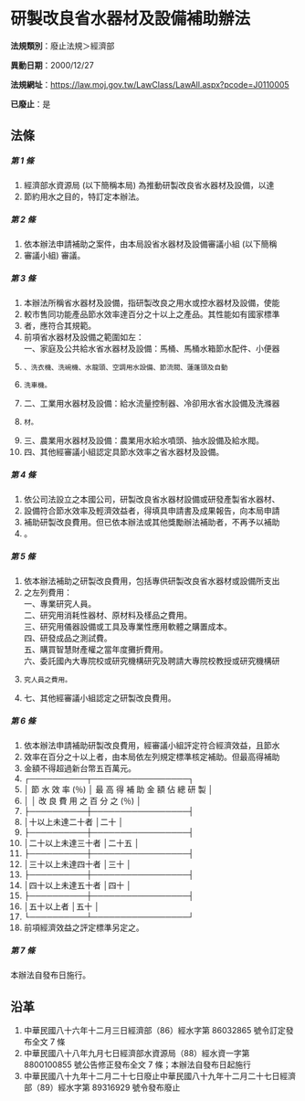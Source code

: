 # 研製改良省水器材及設備補助辦法

**法規類別**：廢止法規＞經濟部

**異動日期**：2000/12/27  

**法規網址**：https://law.moj.gov.tw/LawClass/LawAll.aspx?pcode=J0110005

**已廢止**：是



## 法條
##### 第 1 條
1. 經濟部水資源局 (以下簡稱本局) 為推動研製改良省水器材及設備，以達
1. 節約用水之目的，特訂定本辦法。

##### 第 2 條
1. 依本辦法申請補助之案件，由本局設省水器材及設備審議小組 (以下簡稱
1. 審議小組) 審議。

##### 第 3 條
1. 本辦法所稱省水器材及設備，指研製改良之用水或控水器材及設備，使能
1. 較市售同功能產品節水效率達百分之十以上之產品。其性能如有國家標準
1. 者，應符合其規範。
1. 前項省水器材及設備之範圍如左：  
一、家庭及公共給水省水器材及設備：馬桶、馬桶水箱節水配件、小便器
1.     、洗衣機、洗碗機、水龍頭、空調用水設備、節流閥、蓮蓬頭及自動
1.     洗車機。
1. 二、工業用水器材及設備：給水流量控制器、冷卻用水省水設備及洗滌器
1.     材。
1. 三、農業用水器材及設備：農業用水給水噴頭、抽水設備及給水閥。
1. 四、其他經審議小組認定具節水效率之省水器材及設備。

##### 第 4 條
1. 依公司法設立之本國公司，研製改良省水器材設備或研發產製省水器材、
1. 設備符合節水效率及輕濟效益者，得填具申請書及成果報告，向本局申請
1. 補助研製改良費用。但已依本辦法或其他獎勵辦法補助者，不再予以補助
1. 。

##### 第 5 條
1. 依本辦法補助之研製改良費用，包括專供研製改良省水器材或設備所支出
1. 之左列費用：  
一、專業研究人員。  
二、研究用消耗性器材、原材料及樣品之費用。  
三、研究用儀器設備或工具及專業性應用軟體之購置成本。  
四、研發成品之測試費。  
五、購買智慧財產權之當年度攤折費用。  
六、委託國內大專院校或研究機構研究及聘請大專院校教授或研究機構研
1.     究人員之費用。
1. 七、其他經審議小組認定之研製改良費用。

##### 第 6 條
1. 依本辦法申請補助研製改良費用，經審議小組評定符合經濟效益，且節水
1. 效率在百分之十以上者，由本局依左列規定標準核定補助。但最高得補助
1. 金額不得超過新台幣五百萬元。
1.   ┌──────────┬─────────────────┐
1.   │  節 水 效 率 (％)  │ 最 高 得 補 助 金 額 佔 總 研 製 │
1.   │                    │ 改 良 費 用 之 百 分 之 (％)     │
1.   ├──────────┼─────────────────┤
1.   │十以上未達二十者    │二十                              │
1.   ├──────────┼─────────────────┤
1.   │二十以上未達三十者  │二十五                            │
1.   ├──────────┼─────────────────┤
1.   │三十以上未達四十者  │三十                              │
1.   ├──────────┼─────────────────┤
1.   │四十以上未達五十者  │四十                              │
1.   ├──────────┼─────────────────┤
1.   │五十以上者          │五十                              │
1.   └──────────┴─────────────────┘
1. 前項經濟效益之評定標準另定之。

##### 第 7 條
本辦法自發布日施行。

## 沿革
1. 中華民國八十六年十二月三日經濟部（86）經水字第 86032865 號令訂定發布全文 7  條
1. 中華民國八十八年九月七日經濟部水資源局（88）經水資一字第 8800100855 號公告修正發布全文 7  條；本辦法自發布日起施行
1. 中華民國八十九年十二月二十七日廢止中華民國八十九年十二月二十七日經濟部（89）經水字第 89316929 號令發布廢止
